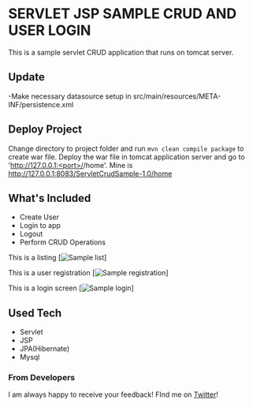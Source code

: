 # SERVLET JSP SAMPLE CRUD AND USER LOGIN

This is a sample servlet CRUD application that runs on tomcat server. 

## Update
-Make necessary datasource setup in src/main/resources/META-INF/persistence.xml

## Deploy Project
Change directory to project folder and  run `mvn clean compile package` to create war file.
Deploy the war file in tomcat application server and go to 'http://127.0.0.1:<port>/<war file name>/home'. Mine is http://127.0.0.1:8083/ServletCrudSample-1.0/home

## What's Included 
- Create User
- Login to app
- Logout
- Perform CRUD Operations

This is a listing
[<img src="screen/list.png" alt="Sample list"  />]

This is a user registration
[<img src="screen/register.png" alt="Sample registration"  />]

This is a login screen
[<img src="screen/login.png" alt="Sample login"  />]


## Used Tech
- Servlet
- JSP
- JPA(Hibernate)
- Mysql


### From Developers

I am always happy to receive your feedback!
FInd me on [Twitter](https://twitter.com/julian_geniuz)!
